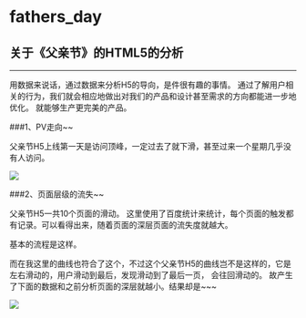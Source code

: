 # fathers_day
关于《父亲节》的HTML5的分析
-------------
----------

用数据来说话，通过数据来分析H5的导向，是件很有趣的事情。
通过了解用户相关的行为，我们就会相应地做出对我们的产品和设计甚至需求的方向都能进一步地优化。
就能够生产更完美的产品。



###1、PV走向~~

 父亲节H5上线第一天是访问顶峰，一定过去了就下滑，甚至过来一个星期几乎没有人访问。

[![](http://chuantu.biz/t2/10/1435116085x-1133352443.png)](http://mynameidblue.com)



###2、页面层级的流失~~

父亲节H5一共10个页面的滑动。
这里使用了百度统计来统计，每个页面的触发都有记录。可以看得出来，随着页面的深层页面的流失度就越大。

基本的流程是这样。

而在我这里的曲线也符合了这个，不过这个父亲节H5的曲线岂不是这样的，它是左右滑动的，用户滑动到最后，发现滑动到了最后一页，
会往回滑动的。
故产生了下面的数据和之前分析页面的深层就越小。结果却是~~~

[![](http://chuantu.biz/t2/10/1435116144x-1133352413.png)](http://mynameidblue.com)











